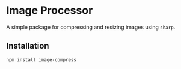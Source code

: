 # Image Processor

A simple package for compressing and resizing images using `sharp`.

## Installation

```bash
npm install image-compress
```
